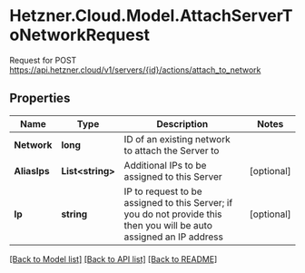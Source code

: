 # Hetzner.Cloud.Model.AttachServerToNetworkRequest
Request for POST https://api.hetzner.cloud/v1/servers/{id}/actions/attach_to_network

## Properties

Name | Type | Description | Notes
------------ | ------------- | ------------- | -------------
**Network** | **long** | ID of an existing network to attach the Server to | 
**AliasIps** | **List&lt;string&gt;** | Additional IPs to be assigned to this Server | [optional] 
**Ip** | **string** | IP to request to be assigned to this Server; if you do not provide this then you will be auto assigned an IP address | [optional] 

[[Back to Model list]](../../README.md#documentation-for-models) [[Back to API list]](../../README.md#documentation-for-api-endpoints) [[Back to README]](../../README.md)

